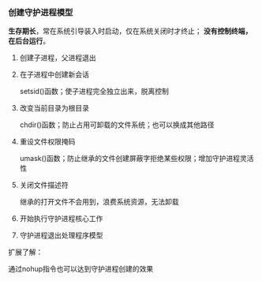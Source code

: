 ### 创建守护进程模型

**生存期长**，常在系统引导装入时启动，仅在系统关闭时才终止； **没有控制终端，在后台运行**。

1. 创建子进程，父进程退出

2. 在子进程中创建新会话

   setsid()函数；使子进程完全独立出来，脱离控制

3. 改变当前目录为根目录

   chdir()函数；防止占用可卸载的文件系统；也可以换成其他路径

4. 重设文件权限掩码

   umask()函数；防止继承的文件创建屏蔽字拒绝某些权限；增加守护进程灵活性

5. 关闭文件描述符

   继承的打开文件不会用到，浪费系统资源，无法卸载

6. 开始执行守护进程核心工作

7. 守护进程退出处理程序模型



扩展了解：

通过nohup指令也可以达到守护进程创建的效果

